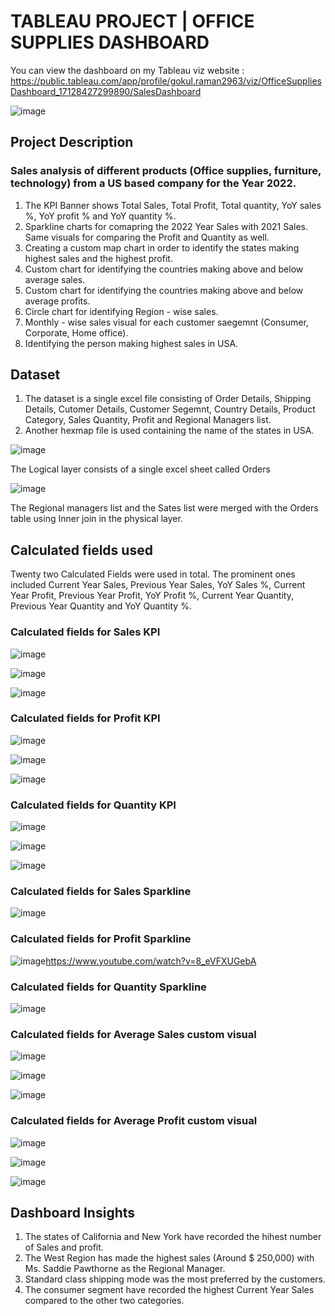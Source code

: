 # TABLEAU PROJECT | OFFICE SUPPLIES DASHBOARD
You can view the dashboard on my Tableau viz website : https://public.tableau.com/app/profile/gokul.raman2963/viz/OfficeSuppliesDashboard_17128427299890/SalesDashboard

![image](https://github.com/Gokul-Raman-98/Tableau-Projects/assets/168402268/6ea58d91-7707-49fc-bbbb-1bfd78d3cf9a)

## Project Description
### Sales analysis of different products (Office supplies, furniture, technology) from a US based company for the Year 2022.

1. The KPI Banner shows Total Sales, Total Profit, Total quantity, YoY sales %, YoY profit % and YoY quantity %.
2. Sparkline charts for comapring the 2022 Year Sales with 2021 Sales. Same visuals for comparing the Profit and Quantity as well.
3. Creating a custom map chart in order to identify the states making highest sales and the highest profit.
4. Custom chart for identifying the countries making above and below average sales.
5. Custom chart for identifying the countries making above and below average profits.
6. Circle chart for identifying Region - wise sales.
7. Monthly - wise sales visual for each customer saegemnt (Consumer, Corporate, Home office).
8. Identifying the person making highest sales in USA.

## Dataset
1. The dataset is a single excel file consisting of Order Details, Shipping Details, Cutomer Details, Customer Segemnt, Country Details, Product Category, Sales Quantity, Profit and Regional Managers list.
2. Another hexmap file is used containing the name of the states in USA.

![image](https://github.com/Gokul-Raman-98/Tableau-Projects/assets/168402268/668e5d75-c690-440b-9d28-891c3315a918)

The Logical layer consists of a single excel sheet called Orders

![image](https://github.com/Gokul-Raman-98/Tableau-Projects/assets/168402268/3eb8ddff-6605-4ba6-a5af-1d09325108e9)

The Regional managers list and the Sates list were merged with the Orders table using Inner join in the physical layer.

## Calculated fields used

Twenty two Calculated Fields were used in total. The prominent ones included Current Year Sales, Previous Year Sales, YoY Sales %, Current Year Profit, Previous Year Profit, YoY Profit %, Current Year Quantity, Previous Year Quantity and YoY Quantity %.

### Calculated fields for Sales KPI
![image](https://github.com/Gokul-Raman-98/Tableau-Projects/assets/168402268/750895b7-1191-43fe-8eed-36839f6b0ab4)

![image](https://github.com/Gokul-Raman-98/Tableau-Projects/assets/168402268/60c2e310-b4b6-4a30-b47e-7b83c043c569)

![image](https://github.com/Gokul-Raman-98/Tableau-Projects/assets/168402268/8343183b-56aa-469b-b22b-94409aa05ee8)

### Calculated fields for Profit KPI
![image](https://github.com/Gokul-Raman-98/Tableau-Projects/assets/168402268/1eebab73-9ae5-48c5-b727-9063953f17cf)

![image](https://github.com/Gokul-Raman-98/Tableau-Projects/assets/168402268/ca53071a-660a-4c46-9d98-c60f435ac392)

![image](https://github.com/Gokul-Raman-98/Tableau-Projects/assets/168402268/5d17ac28-b544-4d7b-916a-b7de222995cc)

### Calculated fields for Quantity KPI
![image](https://github.com/Gokul-Raman-98/Tableau-Projects/assets/168402268/3ce12d10-9482-4437-9598-429245917dca)

![image](https://github.com/Gokul-Raman-98/Tableau-Projects/assets/168402268/70c10c75-ba45-4c29-8632-dbbec980e135)

![image](https://github.com/Gokul-Raman-98/Tableau-Projects/assets/168402268/b291c4ca-adfc-413e-afad-573e836c328d)


### Calculated fields for Sales Sparkline
![image](https://github.com/Gokul-Raman-98/Tableau-Projects/assets/168402268/3d88bb05-c10a-49cc-946b-b86ab1260fe7)

### Calculated fields for Profit Sparkline
![image](https://github.com/Gokul-Raman-98/Tableau-Projects/assets/168402268/e3b4febc-43e1-4f72-ad3b-a74d7bf07a7f)https://www.youtube.com/watch?v=8_eVFXUGebA

### Calculated fields for Quantity Sparkline
![image](https://github.com/Gokul-Raman-98/Tableau-Projects/assets/168402268/092da0b4-6696-4310-92a5-30fd2831684d)

### Calculated fields for Average Sales custom visual
![image](https://github.com/Gokul-Raman-98/Tableau-Projects/assets/168402268/a1df1022-4c43-43eb-a399-10c2d3b5a57a)

![image](https://github.com/Gokul-Raman-98/Tableau-Projects/assets/168402268/067f1d42-d221-43ae-a5b4-a2c8f6b7319e)

![image](https://github.com/Gokul-Raman-98/Tableau-Projects/assets/168402268/85f6edd8-2a2f-433e-a23c-bc2ea40e1ec7)


### Calculated fields for Average Profit custom visual
![image](https://github.com/Gokul-Raman-98/Tableau-Projects/assets/168402268/f0459502-99e8-4d45-aba1-f244da1495d9)

![image](https://github.com/Gokul-Raman-98/Tableau-Projects/assets/168402268/e4e24f6f-be62-4170-b2ae-e57a36f27b66)

![image](https://github.com/Gokul-Raman-98/Tableau-Projects/assets/168402268/5f755348-0139-4bbc-bb04-273f40c6c8a9)

## Dashboard Insights

1. The states of California and New York have recorded the hihest number of Sales and profit.
2. The West Region has made the highest sales (Around $ 250,000) with Ms. Saddie Pawthorne as the Regional Manager.
3. Standard class shipping mode was the most preferred by the customers.
4. The consumer segment have recorded the highest Current Year Sales compared to the other two categories.

